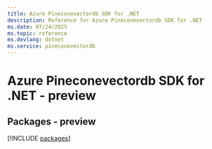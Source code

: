 ```yaml
---
title: Azure Pineconevectordb SDK for .NET
description: Reference for Azure Pineconevectordb SDK for .NET
ms.date: 07/24/2025
ms.topic: reference
ms.devlang: dotnet
ms.service: pineconevectordb
---
```

# Azure Pineconevectordb SDK for .NET - preview
## Packages - preview
[!INCLUDE [packages](pineconevectordb-index.md)]